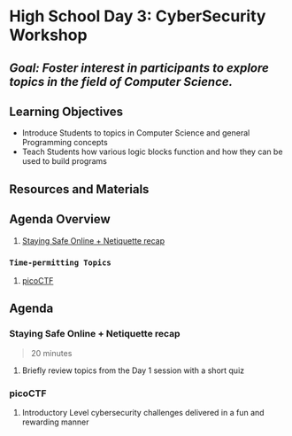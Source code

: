 # High School Day 3: CyberSecurity Workshop

## *Goal: Foster interest in participants to explore topics in the field of Computer Science.*

## Learning Objectives

- Introduce Students to topics in Computer Science and general Programming concepts
- Teach Students how various logic blocks function and how they can be used to build programs

## Resources and Materials

[//]: # (TODO)

## Agenda Overview

1. [Staying Safe Online + Netiquette recap](#staying-safe-online--nettiquitte)

### `Time-permitting Topics`

1. [picoCTF](#picoctf)

## Agenda

### Staying Safe Online + Netiquette recap

> 20 minutes

1. Briefly review topics from the Day 1 session with a short quiz

### picoCTF

1. Introductory Level cybersecurity challenges delivered in a fun and rewarding manner
